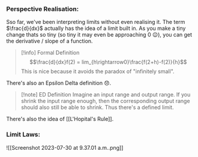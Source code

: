 ### Perspective Realisation:
Sso far, we've been interpreting limits without even realising it. The term $\frac{d}{dx}$ actually has the idea of a limit built in. As you make a tiny change thats so tiny (so tiny it may even be approaching 0 😉), you can get the derivative / slope of a function. 

> [!info] Formal Definition
> $$\frac{d}{dx}f(2) = lim_{h\rightarrow0}\frac{f(2+h)-f(2)}{h}$$
> This is nice because it avoids the paradox of "infinitely small". 

There's also an Epsilon Delta definition 😞.

> [!note] ED Definition
> Imagine an input range and output range. If you shrink the input range enough, then the corresponding output range should also still be able to shrink. Thus there's a defined limit.

There's also the idea of [[L'Hopital's Rule]].


### Limit Laws:
![[Screenshot 2023-07-30 at 9.37.01 a.m..png]]
